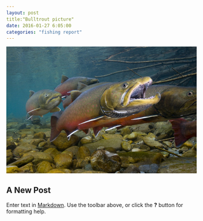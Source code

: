 ```yaml
---
layout: post
title:"Bulltrout picture"
date: 2016-01-27 6:05:00
categories: "fishing report"
---
```



<span lcass="image featured"><img src="/images/bulltrout.jpg" alt=""></span>

## A New Post

Enter text in [Markdown](http://daringfireball.net/projects/markdown/). Use the toolbar above, or click the **?** button for formatting help.
